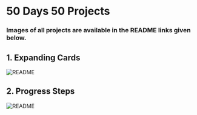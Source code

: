 # 50 Days 50 Projects

### Images of all projects are available in the README links given below.

## 1. Expanding Cards 
![README](https://github.com/YagmurrrCan/50Days50ProjectsClone/tree/main/01-Expanding_Cards)

## 2. Progress Steps
![README](https://github.com/YagmurrrCan/50Days50ProjectsClone/tree/main/02-Progress_Steps)
 

